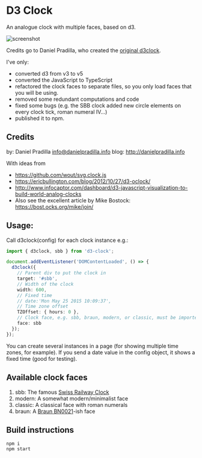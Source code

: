 # D3 Clock

An analogue clock with multiple faces, based on d3.

![screenshot](https://github.com/erikvullings/d3clock/blob/master/img/screenshot.png)

Credits go to Daniel Pradilla, who created the [original d3clock](https://www.danielpradilla.info/blog/a-swiss-railway-clock-in-d3).

I've only:
- converted d3 from v3 to v5
- converted the JavaScript to TypeScript
- refactored the clock faces to separate files, so you only load faces that you will be using.
- removed some redundant computations and code
- fixed some bugs (e.g. the SBB clock added new circle elements on every clock tick, roman numeral IV...)
- published it to npm.

## Credits
by: Daniel Pradilla <info@danielpradilla.info>
blog: http://danielpradilla.info

With ideas from
- https://github.com/wout/svg.clock.js
- https://ericbullington.com/blog/2012/10/27/d3-oclock/
- http://www.infocaptor.com/dashboard/d3-javascript-visualization-to-build-world-analog-clocks
- Also see the excellent article by Mike Bostock: https://bost.ocks.org/mike/join/

## Usage:

Call d3clock(config) for each clock instance e.g.:

```typescript
import { d3clock, sbb } from 'd3-clock';

document.addEventListener('DOMContentLoaded', () => {
  d3clock({
    // Parent div to put the clock in
    target: '#sbb',
    // Width of the clock
    width: 600,
    // Fixed time
    // date:'Mon May 25 2015 10:09:37',
    // Time zone offset
    TZOffset: { hours: 0 },
    // Clock face, e.g. sbb, braun, modern, or classic, must be imported
    face: sbb
  });
});
```

You can create several instances in a page (for showing multiple time zones, for example).
If you send a date value in the config object, it shows a fixed time (good for testing).

Available clock faces
---------------------

1. sbb: The famous [Swiss Railway Clock](https://en.wikipedia.org/wiki/Swiss_railway_clock)
2. modern: A somewhat modern/minimalist face
3. classic: A classical face with roman numerals
4. braun: A [Braun BN0021](http://www.braun-clocks.com/watch/BN0021BKBKG)-ish face

## Build instructions

```console
npm i
npm start
```